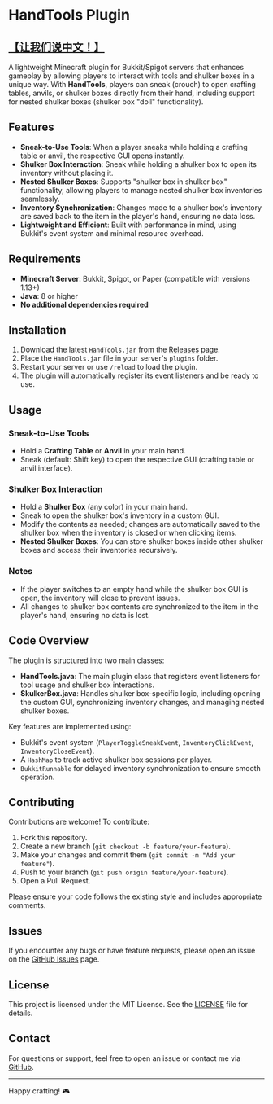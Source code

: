 # HandTools Plugin

## [【让我们说中文！】](https://github.com/superwfox/HandTools/blob/master/README_zh.markdown)

A lightweight Minecraft plugin for Bukkit/Spigot servers that enhances gameplay by allowing players to interact with tools and shulker boxes in a unique way. With **HandTools**, players can sneak (crouch) to open crafting tables, anvils, or shulker boxes directly from their hand, including support for nested shulker boxes (shulker box "doll" functionality).

## Features

- **Sneak-to-Use Tools**: When a player sneaks while holding a crafting table or anvil, the respective GUI opens instantly.
- **Shulker Box Interaction**: Sneak while holding a shulker box to open its inventory without placing it.
- **Nested Shulker Boxes**: Supports "shulker box in shulker box" functionality, allowing players to manage nested shulker box inventories seamlessly.
- **Inventory Synchronization**: Changes made to a shulker box's inventory are saved back to the item in the player's hand, ensuring no data loss.
- **Lightweight and Efficient**: Built with performance in mind, using Bukkit's event system and minimal resource overhead.

## Requirements

- **Minecraft Server**: Bukkit, Spigot, or Paper (compatible with versions 1.13+)
- **Java**: 8 or higher
- **No additional dependencies required**

## Installation

1. Download the latest `HandTools.jar` from the [Releases](https://github.com/yourusername/handtools/releases) page.
2. Place the `HandTools.jar` file in your server's `plugins` folder.
3. Restart your server or use `/reload` to load the plugin.
4. The plugin will automatically register its event listeners and be ready to use.

## Usage

### Sneak-to-Use Tools
- Hold a **Crafting Table** or **Anvil** in your main hand.
- Sneak (default: Shift key) to open the respective GUI (crafting table or anvil interface).

### Shulker Box Interaction
- Hold a **Shulker Box** (any color) in your main hand.
- Sneak to open the shulker box's inventory in a custom GUI.
- Modify the contents as needed; changes are automatically saved to the shulker box when the inventory is closed or when clicking items.
- **Nested Shulker Boxes**: You can store shulker boxes inside other shulker boxes and access their inventories recursively.

### Notes
- If the player switches to an empty hand while the shulker box GUI is open, the inventory will close to prevent issues.
- All changes to shulker box contents are synchronized to the item in the player's hand, ensuring no data is lost.

## Code Overview

The plugin is structured into two main classes:

- **HandTools.java**: The main plugin class that registers event listeners for tool usage and shulker box interactions.
- **SkulkerBox.java**: Handles shulker box-specific logic, including opening the custom GUI, synchronizing inventory changes, and managing nested shulker boxes.

Key features are implemented using:
- Bukkit's event system (`PlayerToggleSneakEvent`, `InventoryClickEvent`, `InventoryCloseEvent`).
- A `HashMap` to track active shulker box sessions per player.
- `BukkitRunnable` for delayed inventory synchronization to ensure smooth operation.

## Contributing

Contributions are welcome! To contribute:
1. Fork this repository.
2. Create a new branch (`git checkout -b feature/your-feature`).
3. Make your changes and commit them (`git commit -m "Add your feature"`).
4. Push to your branch (`git push origin feature/your-feature`).
5. Open a Pull Request.

Please ensure your code follows the existing style and includes appropriate comments.

## Issues

If you encounter any bugs or have feature requests, please open an issue on the [GitHub Issues](https://github.com/yourusername/handtools/issues) page.

## License

This project is licensed under the MIT License. See the [LICENSE](LICENSE) file for details.

## Contact

For questions or support, feel free to open an issue or contact me via [GitHub](https://github.com/yourusername).

---

Happy crafting! 🎮
